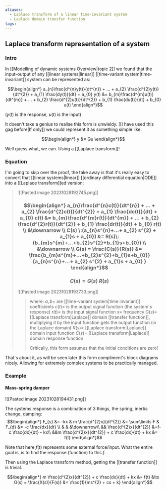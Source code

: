 ```yaml
---
aliases:
  - Laplace transform of a linear time-invariant system
  - Laplace domain transfer function
tags:
---
```


## Laplace transform representation of a system

### Intro

In [[Modelling of dynamic systems Overview|topic 2]] we found that the input-output of any [[linear systems|linear]] [[time-variant system|time-invariant]] system can be represented as:

$$\begin{align*}
a_{n}\frac{d^{n}y(t)}{dt^{n}} + ... + a_{2} \frac{d^{2}y(t)}{dt^{2}} + a_{1} \frac{dy(t)}{dt} + a_{0} y(t) &= b_{m}\frac{d^{m}u(t)}{dt^{m}} + ... + b_{2} \frac{d^{2}u(t)}{dt^{2}} + b_{1} \frac{du(t)}{dt} + b_{0} u(t)
\end{align*}$$

($y(t)$ is the response, $u(t)$ is the input)

It doesn't take a genius to realise this form is unwieldy. [[I have used this gag before|If only]] we could represent it as something simple like:

$$\begin{align*}
y &= Gu
\end{align*}$$

Well guess what, we can. Using a [[Laplace transform]]!

### Equation

I'm going to skip over the proof, the take away is that it's really easy to convert that [[linear systems|linear]] [[ordinary differential equation|ODE]] into a [[Laplace transform]]ed version:

> ![[Pasted image 20231028192745.png]]
> ### $$\begin{align*}  a_{n}\frac{d^{n}c(t)}{dt^{n}} + ... + a_{2} \frac{d^{2}c(t)}{dt^{2}} + a_{1} \frac{dc(t)}{dt} + a_{0} c(t) &= b_{m}\frac{d^{m}r(t)}{dt^{m}} + ... + b_{2} \frac{d^{2}r(t)}{dt^{2}} + b_{1} \frac{dr(t)}{dt} + b_{0} r(t) \\ &\downarrow \\ C(s) \:(a_{n}s^{n}+...+ a_{2} s^{2} + a_{1}s + a_{0}) &= R(s)\:(b_{m}s^{m}+...+b_{2}s^{2}+b_{1}s+b_{0}) \\ &\downarrow \\ G(s) = \frac{C(s)}{R(s)} &= \frac{b_{m}s^{m}+...+b_{2}s^{2}+b_{1}s+b_{0}}{a_{n}s^{n}+...+ a_{2} s^{2} + a_{1}s + a_{0} } \end{align*}$$
> ### $$ C(s) = G(s)\:R(s) $$
> ![[Pasted image 20231028193733.png]]
>> where:
>> $a,b=$ are [[time-variant system|time invariant]] coefficients
>> $c(t)=$ is the output signal function (the system's response) 
>> $r(t)=$ is the input signal function
>> $s=$ frequency
>> $G(s)=$ [[Laplace transform|Laplace]] domain [[transfer function]], multiplying it by the input function gets the output function (in the Laplace domain)
>> $R(s)=$ [[Laplace transform|Laplace]] domain input function
>> $C(s)=$ [[Laplace transform|Laplace]] domain response function
>> 
>> Critically, this form assumes that the initial conditions are zero!


That's about it, as will be seen later this form compliment's block diagrams nicely. Allowing for extremely complex systems to be practically managed.

### Example

#### Mass-spring damper

![[Pasted image 20231028194431.png]]

The systems response is a combination of 3 things, the spring, inertia change, damping:
$$\begin{align*}
F_{s} &= -kx & m \frac{d^{2}x}{dt^{2}} &= \sum\limits F & F_{d} &= -c \frac{dx}{dt} \\
& & &\downarrow\\
&&  \frac{d^{2}x}{dt^{2}} &=f-c \frac{dx}{dt} - kx\\
&&m \frac{d^{2}x}{dt^{2}} + c \frac{dx}{dt} + kx &= f(t)
\end{align*}$$

Note that here $f(t)$ represents some external force/input. What the entire goal is, is to find the response (function) to this $f$.

Then using the Laplace transform method, getting the [[transfer function]] is trivial.

$$\begin{align*}
m \frac{d^{2}x}{dt^{2}} + c \frac{dx}{dt} + kx &= f(t) &\to G(s) = \frac{X(s)}{F(s)} &= \frac{1}{ms^{2} + cs + k}
\end{align*}$$
